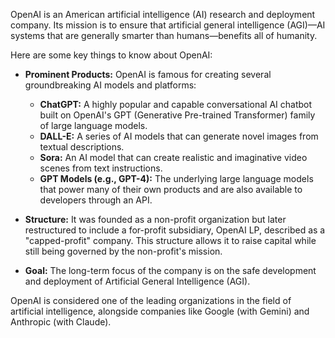 OpenAI is an American artificial intelligence (AI) research and deployment company. Its mission is to ensure that artificial general intelligence (AGI)—AI systems that are generally smarter than humans—benefits all of humanity.

Here are some key things to know about OpenAI:

* **Prominent Products:** OpenAI is famous for creating several groundbreaking AI models and platforms:
    * **ChatGPT:** A highly popular and capable conversational AI chatbot built on OpenAI's GPT (Generative Pre-trained Transformer) family of large language models.
    * **DALL-E:** A series of AI models that can generate novel images from textual descriptions.
    * **Sora:** An AI model that can create realistic and imaginative video scenes from text instructions.
    * **GPT Models (e.g., GPT-4):** The underlying large language models that power many of their own products and are also available to developers through an API.

* **Structure:** It was founded as a non-profit organization but later restructured to include a for-profit subsidiary, OpenAI LP, described as a "capped-profit" company. This structure allows it to raise capital while still being governed by the non-profit's mission.

* **Goal:** The long-term focus of the company is on the safe development and deployment of Artificial General Intelligence (AGI).

OpenAI is considered one of the leading organizations in the field of artificial intelligence, alongside companies like Google (with Gemini) and Anthropic (with Claude).